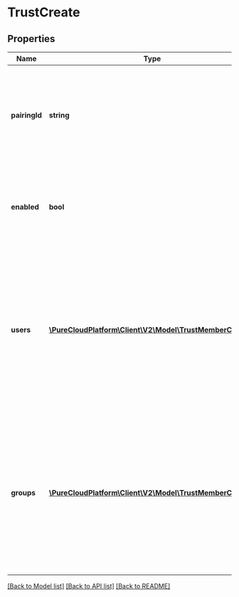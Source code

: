 # TrustCreate

## Properties
Name | Type | Description | Notes
------------ | ------------- | ------------- | -------------
**pairingId** | **string** | The pairing Id created by the trustee. This is required to prove that the trustee agrees to the relationship. | 
**enabled** | **bool** | If disabled no trustee user will have access, even if they were previously added. | 
**users** | [**\PureCloudPlatform\Client\V2\Model\TrustMemberCreate[]**](TrustMemberCreate.md) | The list of users and their roles to which access will be granted. The users are from the trustee and the roles are from the trustor. If no users are specified, at least one group is required. | [optional] 
**groups** | [**\PureCloudPlatform\Client\V2\Model\TrustMemberCreate[]**](TrustMemberCreate.md) | The list of groups and their roles to which access will be granted. The groups are from the trustee and the roles are from the trustor. If no groups are specified, at least one user is required. | [optional] 

[[Back to Model list]](../README.md#documentation-for-models) [[Back to API list]](../README.md#documentation-for-api-endpoints) [[Back to README]](../README.md)


